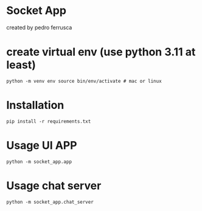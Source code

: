 # Socket App 
created by pedro ferrusca

# create virtual env (use python 3.11 at least)
`
    python -m venv env
    source bin/env/activate # mac or linux
`

# Installation

`
    pip install -r requirements.txt
`

# Usage UI APP
`
    python -m socket_app.app
`

# Usage chat server
`
    python -m socket_app.chat_server
`